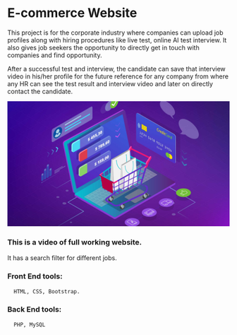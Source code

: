 
#  E-commerce Website


This project is for the corporate industry where companies can upload job profiles along with hiring procedures like live test, online AI test interview.
It also gives job seekers the opportunity to directly get in touch with companies and find opportunity.


After a successful test and interview, the candidate can save that interview video in his/her profile for the future reference for any company from where any HR can see the test result and interview video and later on directly contact the candidate.





[![Watch the video](https://github.com/Valdermaut/Client_project/blob/master/images/15-Essential-eCommerce-Website-Tools.jpg)](https://www.youtube.com/watch?v=7L9yNrEz4UE)


### This is a video of full working website.

It has a search filter for different jobs.

### Front End tools:
      HTML, CSS, Bootstrap.

### Back End tools:
      PHP, MySQL
